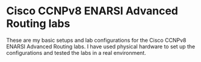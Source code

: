 # Cisco CCNPv8 ENARSI Advanced Routing labs

These are my basic setups and lab configurations for the Cisco CCNPv8 ENARSI Advanced Routing labs. 
I have used physical hardware to set up the configurations and tested the labs in a real environment.
